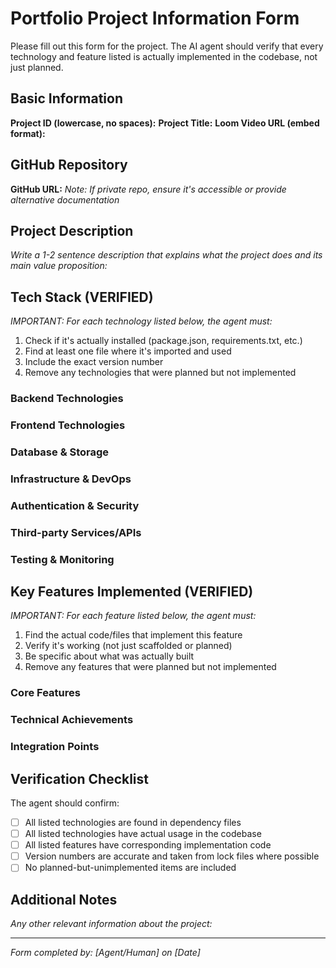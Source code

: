 # Portfolio Project Information Form

Please fill out this form for the project. The AI agent should verify that every technology and feature listed is actually implemented in the codebase, not just planned.

## Basic Information

**Project ID (lowercase, no spaces):** 
**Project Title:** 
**Loom Video URL (embed format):** 

## GitHub Repository
**GitHub URL:** 
*Note: If private repo, ensure it's accessible or provide alternative documentation*

## Project Description
*Write a 1-2 sentence description that explains what the project does and its main value proposition:*


## Tech Stack (VERIFIED)

*IMPORTANT: For each technology listed below, the agent must:*
1. Check if it's actually installed (package.json, requirements.txt, etc.)
2. Find at least one file where it's imported and used
3. Include the exact version number
4. Remove any technologies that were planned but not implemented

### Backend Technologies


### Frontend Technologies


### Database & Storage


### Infrastructure & DevOps


### Authentication & Security


### Third-party Services/APIs


### Testing & Monitoring


## Key Features Implemented (VERIFIED)

*IMPORTANT: For each feature listed below, the agent must:*
1. Find the actual code/files that implement this feature
2. Verify it's working (not just scaffolded or planned)
3. Be specific about what was actually built
4. Remove any features that were planned but not implemented

### Core Features


### Technical Achievements


### Integration Points


## Verification Checklist

The agent should confirm:
- [ ] All listed technologies are found in dependency files
- [ ] All listed technologies have actual usage in the codebase
- [ ] All listed features have corresponding implementation code
- [ ] Version numbers are accurate and taken from lock files where possible
- [ ] No planned-but-unimplemented items are included

## Additional Notes
*Any other relevant information about the project:*


---
*Form completed by: [Agent/Human] on [Date]*